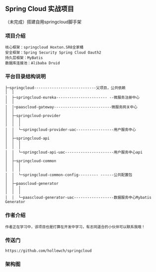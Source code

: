 ## Spring Cloud 实战项目
（未完成）搭建自用springcloud脚手架

### 项目介绍
    核心框架：springcloud Hoxton.SR8全家桶
    安全框架：Spring Security Spring Cloud Oauth2
    持久层框架：MyBatis
    数据库连接池：Alibaba Druid

### 平台目录结构说明
```
├─springcloud----------------------------父项目，公共依赖
│  │
│  ├─springcloud-eureka----------------------- --微服务注册中心
│  │
│  │─paascloud-gateway--------------------------微服务网关中心
│  │
│  ├─springcloud-provider
│  │  │
│  │  │
│  │  └─springcloud-provider-uac-----------------用户服务中心
│  │
│  ├─springcloud-api
│  │  │
│  │  │
│  │  └─springcloud-api-uac----------------------用户服务中心api
│  │
│  ├─springcloud-common
│  │  │
│  │  │
│  │  └─springcloud-common-config--------- ------公共配置包
│  │
│  ├─paascloud-generator
│  │  │
│  │  │
│  │  └─paascloud-generator-uac------------------数据服务中心Mybatis Generator

```

### 作者介绍

```
作者正在学习中，该项目也是打算在开发中学习，有志同道合的小伙伴可以联系我哦！
```

### 传送门
    https://github.com/hollewch/springcloud
    
### 架构图